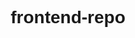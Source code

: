 # frontend-repo
<!DOCTYPE html>
<html lang="en">

<head>
    <meta charset="UTF-8">
    <meta name="viewport" content="width=device-width, initial-scale=1.0">
    <title>Your Landing Page</title>
    <style>
        body {
            font-family: Arial, sans-serif;
            text-align: center;
            padding: 50px;
        }

        h1 {
            color: #3498db;
        }

        p {
            color: #555;
        }

        .cta-button {
            display: inline-block;
            padding: 10px 20px;
            margin-top: 20px;
            background-color: #3498db;
            color: #fff;
            text-decoration: none;
            border-radius: 5px;
        }
    </style>
</head>

<body>
    <h1>Welcome to Your Landing Page</h1>
    <p>Discover amazing things with us.</p>
    <a href="#" class="cta-button">Get Started</a>
</body>

</html>
